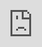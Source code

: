 ```yaml
---
new: true
footer: true
header: true
updated: false
layout: templates/new/help/post-new.html
title: How to Login to Helperbird
description: Discover how to log in to Helperbird to access your Pro features.
keywords:
  Dyslexia software, Reading Mode for Google Chrome, Voice typing for Chrome, Text to speech for
  Chrome, text reader, Immersive Reader, dyslexia fonts, accessibility software, dyslexia software,
  Helperbird for Edge, Helperbird for Firefox, Helperbird for Chrome, Opendyslexic for Chrome,
  OpenDyslexic
youtubeId: vwT8SAJfU3E
cardTitle: How to Log in to Helperbird
featureDescription: Discover how to log in to Helperbird to access your Pro features.
headerTags:
  [
    { tag: 'log-in-with-email', title: 'Log in with Email' },
    { tag: 'log-in-with-subscription-key', title: 'Log in with Subscription Key' }
  ]
tags:
  - introduction
  - helpguides
  - introductionHelpGuides
date: 2016-01-01
url: help/how-to-login-to-helperbird/
permalink: help/how-to-login-to-helperbird/
redirect_from:
  [
    /login/,
    /support/how-to-login-into-helperbird/,
    /help/helperbird-for-ios-ipad-iphone-is-missing-features/
  ]
---
```


There are two ways to log in to Helperbird and unlock your Pro features. You can use your email or a subscription key. Pick whichever method works best for you.

---

## Log in with Email

**Works on Chrome and Edge**  
Make sure [browser sync is enabled](/help/enable-browser-sync-chrome-and-edge/) before you start.

### Step 1: Open Helperbird Settings

Click the Helperbird icon in the top right corner of your browser. Scroll down to the bottom of the menu and click **Settings**. This will open a new tab with your Helperbird settings.

![Opening Helperbird settings](helperbird-settings-open.png)

---

### Step 2: Click Login and Grant Permission

In the settings tab, find the account card and click **Login**. You'll be asked to allow Helperbird to read your email address. 

Click to grant permission so Helperbird can check if you have an active Pro subscription.


---

### Step 3: Access Your Pro Features

Helperbird will check your email for an active subscription. 

If you have one, you'll instantly get access to all Pro features. If you don't have a subscription or run into issues, you can use a [subscription key](/help/how-to-use-my-subscription-key/) instead.


**Tip:** Email login is the easiest method if you're on Chrome or Edge. Your login will sync across all your devices automatically!

---

## Log in with Subscription Key

**Works on Chrome, Edge, Firefox, iPhone, and iPad**  
[Learn more about subscription keys](/help/how-to-use-my-subscription-key/).

### Step 1: Open Helperbird Settings

Click the Helperbird icon in the top right corner of your browser. Scroll down to the bottom and click **Settings**. A new tab will open with all your Helperbird settings.



---

### Step 2: Find the Subscription Section

In the settings tab, scroll down until you see the subscription section. 

This is where you'll enter your subscription key.


---

### Step 3: Enter Your Key and Save

Type or paste your subscription key into the field and click **Save**. If the key is valid and you have an active subscription, you'll see confetti and a confirmation message. 

You now have access to all Pro features!


**Tip:** Keep your subscription key somewhere safe. You'll need it if you switch browsers or devices, or if you use Firefox, iPhone, or iPad!

---

## Video Tutorial

{% if youtubeId %}
<div class="aspect-w-16 aspect-h-9 mt-12 mb-12">
<iframe
  style="position: absolute; top: 0; left: 0; width: 100%; height: 100%"
  src="https://www.youtube-nocookie.com/embed/{{youtubeId}}"
  title="YouTube video player"
  frameborder="0"
  allow="accelerometer; autoplay; clipboard-write; encrypted-media; gyroscope; picture-in-picture; web-share"
  allowfullscreen
></iframe>
</div>
{% else %}
Coming soon
{% endif %}

---

## Need Additional Help?

Having trouble logging in? Reach out to our [Helperbird support team](/support/) and we'll get you sorted out right away!